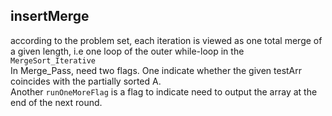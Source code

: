 ## insertMerge
according to the problem set, each iteration is viewed as 
one total merge of a given length, i.e one loop of the outer while-loop in the `MergeSort_Iterative`  
In Merge_Pass, need two flags. One indicate whether the given testArr coincides with the partially sorted A.  
Another `runOneMoreFlag` is a flag to indicate need to output the array at the end of the next round.

